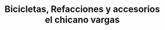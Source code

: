 ---
title: "Bicicletas, Refacciones y accesorios el chicano vargas"
url: /cholula-puebla/bicicletas-refacciones-y-accesorios-el-chicano-vargas/
shop: Fahrrad
---